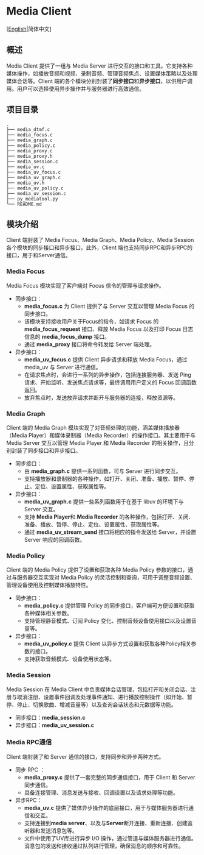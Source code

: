 # **Media Client**

[[English](./README.md)|简体中文]

## **概述**

Media Client 提供了一组与 Media Server 进行交互的接口和工具。它支持各种媒体操作，如播放音频和视频、录制音频、管理音频焦点、设置媒体策略以及处理媒体会话等。Client 端的各个模块分别封装了**同步接口**和**异步接口**，以供用户调用。用户可以选择使用异步操作并与服务器进行高效通信。

## **项目目录**
```tree
.
├── media_dtmf.c
├── media_focus.c
├── media_graph.c
├── media_policy.c
├── media_proxy.c
├── media_proxy.h
├── media_session.c
├── media_uv.c
├── media_uv_focus.c
├── media_uv_graph.c
├── media_uv.h
├── media_uv_policy.c
├── media_uv_session.c
├── py_mediatool.py
└── README.md
```
## **模块介绍**

 Client 端封装了 Media Focus、Media Graph、Media Policy、Media Session 各个模块的同步接口和异步接口。此外，Client 端也支持同步RPC和异步RPC的接口，用于和Server通信。

### **Media Focus**

 Media Focus 模块实现了客户端对 Focus 信令的管理与请求操作。
- 同步接口：
  - **media_focus.c** 为 Client 提供了与 Server 交互以管理 Media Focus 的同步接口。
  - 该模块支持接收用户关于Focus的指令，如请求 Focus 的 **media_focus_request** 接口、释放 Media Focus 以及打印 Focus 日志信息的 **media_focus_dump** 接口。
  - 通过 **media_proxy** 接口将命令转发给 Server 端处理。
- 异步接口：
  - **media_uv_focus.c** 提供 Client 异步请求和释放 Media Focus，通过 media_uv 与 Server 进行通信。
  - 在请求焦点时，会进行一系列的异步操作，包括连接服务器、发送 Ping 请求、开始监听、发送焦点请求等，最终调用用户定义的 Focus 回调函数返回。
  - 放弃焦点时，发送放弃请求并断开与服务器的连接，释放资源等。

### **Media Graph**

 Client 端的 Media Graph 模块实现了对音频处理的功能，涵盖媒体播放器（Media Player）和媒体录制器（Media Recorder）的操作接口。其主要用于与 Media Server 交互以管理 Media Player 和 Media Recorder 的相关操作，且分别封装了同步接口和异步接口。
- 同步接口：
  - 由 **media_graph.c** 提供一系列函数，可与 Server 进行同步交互。
  - 支持播放器和录制器的各种操作，如打开、关闭、准备、播放、暂停、停止、定位、设置属性、获取属性等。
- 异步接口：
  - **media_uv_graph.c** 提供一些系列函数用于在基于 libuv 的环境下与 Server 交互。
  - 支持 **Media Player**和 **Media Recorder** 的各种操作，包括打开、关闭、准备、播放、暂停、停止、定位、设置属性、获取属性等。
  - 通过 **media_uv_stream_send** 接口将相应的指令发送给 Server，并设置 Server 响应的回调函数。

### **Media Policy**

 Client 端的 Media Policy 提供了设置和获取各种 Media Policy 参数的接口，通过与服务器交互实现对 Media Policy 的灵活控制和查询，可用于调整音频设置、管理设备使用及控制媒体播放特性。
- 同步接口：
  - **media_policy.c** 提供管理 Policy 的同步接口，客户端可方便设置和获取各种媒体相关参数。
  - 支持管理静音模式、订阅 Policy 变化、控制音频设备使用接口以及设置音量等。
- 异步接口：
  - **media_uv_policy.c** 提供 Client 以异步方式设置和获取各种Policy相关参数的接口。
  - 支持获取音频模式、设备使用状态等。
### **Media Session**

Media Session 在 Media Client 中负责媒体会话管理，包括打开和关闭会话、注册与取消注册、设置事件回调及处理事件通知、进行播放控制操作（如开始、暂停、停止、切换歌曲、增减音量等）以及查询会话状态和元数据等功能。
- 同步接口：**media_session.c**
- 异步接口：**media_uv_session.c**

### **Media RPC通信**

Client 端封装了和 Server 通信的接口，支持同步和异步两种方式。
- 同步 RPC ：
  - **media_proxy.c** 提供了一套完整的同步通信接口，用于 Client 和 Server 同步通信。
  - 具备连接管理、消息发送与接收、回调设置以及请求处理等功能。
- 异步RPC：
  - **media_uv.c** 提供了媒体异步操作的底层接口，用于与媒体服务器进行通信和交互。
  - 支持连接到**media server**、以及与**Server**断开连接、重新连接、创建监听器和发送消息包等。
  - 文件中使用了UV库进行异步 I/O 操作，通过管道与媒体服务器进行通信。消息包的发送和接收通过队列进行管理，确保消息的顺序和可靠性。

